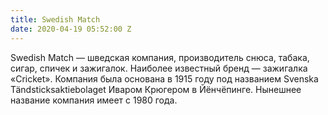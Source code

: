 ```yaml
---
title: Swedish Match
date: 2020-04-19 05:52:00 Z
---
```


Swedish Match — шведская компания, производитель снюса, табака, сигар, спичек и зажигалок. Наиболее известный бренд — зажигалка «Cricket». Компания была основана в 1915 году под названием Svenska Tändsticksaktiebolaget Иваром Крюгером в Йёнчёпинге. Нынешнее название компания имеет с 1980 года.